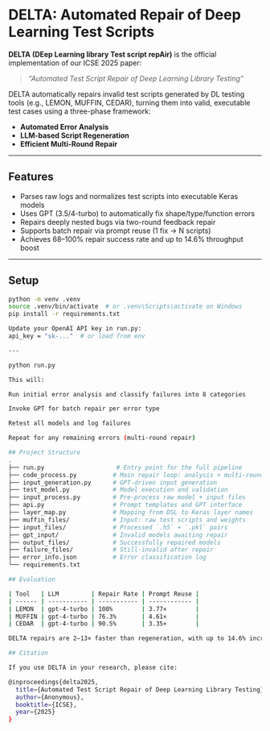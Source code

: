 # DELTA: Automated Repair of Deep Learning Test Scripts

**DELTA (DEep Learning library Test script repAir)** is the official implementation of our ICSE 2025 paper:

> _“Automated Test Script Repair of Deep Learning Library Testing”_

DELTA automatically repairs invalid test scripts generated by DL testing tools (e.g., LEMON, MUFFIN, CEDAR), turning them into valid, executable test cases using a three-phase framework:
- **Automated Error Analysis**
- **LLM-based Script Regeneration**
- **Efficient Multi-Round Repair**

---

## Features

-  Parses raw logs and normalizes test scripts into executable Keras models
-  Uses GPT (3.5/4-turbo) to automatically fix shape/type/function errors
-  Repairs deeply nested bugs via two-round feedback repair
-  Supports batch repair via prompt reuse (1 fix → N scripts)
-  Achieves 68–100% repair success rate and up to 14.6% throughput boost

---

## Setup

```bash
python -m venv .venv
source .venv/bin/activate  # or .venv\Scripts\activate on Windows
pip install -r requirements.txt

Update your OpenAI API key in run.py:
api_key = "sk-..."  # or load from env

---

python run.py

This will:

Run initial error analysis and classify failures into 8 categories

Invoke GPT for batch repair per error type

Retest all models and log failures

Repeat for any remaining errors (multi-round repair)

## Project Structure
.
├── run.py                    # Entry point for the full pipeline
├── code_process.py          # Main repair loop: analysis + multi-round repair
├── input_generation.py      # GPT-driven input generation
├── test_model.py            # Model execution and validation
├── input_process.py         # Pre-process raw model + input files
├── api.py                   # Prompt templates and GPT interface
├── layer_map.py             # Mapping from DSL to Keras layer names
├── muffin_files/            # Input: raw test scripts and weights
├── input_files/             # Processed `.h5` + `.pkl` pairs
├── gpt_input/               # Invalid models awaiting repair
├── output_files/            # Successfully repaired models
├── failure_files/           # Still-invalid after repair
├── error_info.json          # Error classification log
└── requirements.txt

## Evaluation

| Tool   | LLM         | Repair Rate | Prompt Reuse |
| ------ | ----------- | ----------- | ------------ |
| LEMON  | gpt-4-turbo | 100%        | 3.77×        |
| MUFFIN | gpt-4-turbo | 76.3%       | 4.61×        |
| CEDAR  | gpt-4-turbo | 90.5%       | 3.35×        |

DELTA repairs are 2–13× faster than regeneration, with up to 14.6% increase in testing throughput.

## Citation

If you use DELTA in your research, please cite:

@inproceedings{delta2025,
  title={Automated Test Script Repair of Deep Learning Library Testing},
  author={Anonymous},
  booktitle={ICSE},
  year={2025}
}

